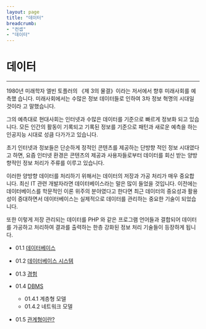 ```yaml
---
layout: page
title: "데이터"
breadcrumb:
- "컨셉"
- "데이터"
--- 
```


# 데이터
<hr>

1980년 미래학자 엘빈 토플러의 《제 3의 물결》이라는 저서에서 향후 미래사회를 예측했 습니다. 미래사회에서는 수많은 정보 데이터들로 인하여 3차 정보 혁명의 시대일 것이라 고 말했습니다.  

그의 예측대로 현대사회는 인터넷과 수많은 데이터를 기준으로 빠르게 정보화 되고 있습 니다. 모든 인간의 활동이 기록되고 기록된 정보를 기준으로 패턴과 새로운 예측을 하는 인공지능 시대로 성큼 다가가고 있습니다.  

초기 인터넷과 정보들은 단순하게 정적인 콘텐츠를 제공하는 단방향 적인 정보 시대였다 고 하면, 요즘 인터넷 환경은 콘텐츠의 제공과 사용자들로부터 데이터를 회신 받는 양방 향적인 정보 처리가 주류를 이루고 있습니다.  

이러한 양방향 데이터를 처리하기 위해서는 데이터의 저장과 가공 처리가 매우 중요합 니다. 최신 IT 관련 개발자라면 데이터베이스라는 말은 많이 들었을 것입니다. 이전에는 데이터베이스를 학문적인 이론 위주의 분야였다고 한다면 최근 데이터의 중요성과 활용 성이 증대하면서 데이터베이스는 실제적으로 데이터를 관리하는 중요한 기술이 되었습 니다.  

또한 이렇게 저장 관리되는 데이터를 PHP 와 같은 프로그램 언어들과 결합되어 데이터를 가공하고 처리하여 결과를 출력하는 한층 강화된 정보 처리 기술들이 등장하게 됩니다. 

* 01.1 [데이터베이스](01.1)
* 01.2 [데이터베이스 시스템](01.2)
* 01.3 [경험](01.3)
* 01.4 [DBMS](01.4)
    + 01.4.1 계층형 모델
    + 01.4.2 네트워크 모델

* 01.5 [관계형이란?](01.5) 


<br><br>
<br><br>
<br>